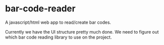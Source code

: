 # bar-code-reader
A javascript/html web app to read/create bar codes.

Currently we have the UI structure pretty much done.
We need to figure out which bar code reading library to use on the project.
